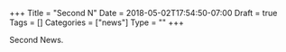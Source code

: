 +++
Title = "Second N"
Date = 2018-05-02T17:54:50-07:00
Draft = true
Tags = []
Categories = ["news"]
Type = ""
+++

Second News.

